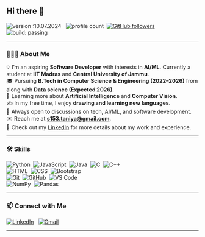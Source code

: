 ## Hi there 👋

![version :10.07.2024](https://img.shields.io/badge/version-10.07.2024-informational) &nbsp;
![profile count](https://komarev.com/ghpvc/?username=22f3000586&color=red)&nbsp;
[![GitHub followers](https://img.shields.io/github/followers/22f3000586?label=follow&style=social)](https://github.com/22f3000586)&nbsp;
![build: passing](https://img.shields.io/badge/build-passing-success)

---

### 👨🏻‍💻 About Me  

💡 I’m an aspiring **Software Developer** with interests in **AI/ML**. Currently a student at **IIT Madras** and **Central University of Jammu**.  
🎓 Pursuing **B.Tech in Computer Science & Engineering (2022–2026)** from along with **Data science (Expected 2026)**.  
🌱 Learning more about **Artificial Intelligence** and **Computer Vision**.  
✍️ In my free time, I enjoy **drawing and learning new languages**.  
💬 Always open to discussions on tech, AI/ML, and software development.  
✉️ Reach me at **s153.taniya@gmail.com**.  
📄 Check out my [LinkedIn](https://www.linkedin.com/in/taniyaaa/) for more details about my work and experience.  

---

### 🛠️ Skills  

![Python](https://img.shields.io/badge/-Python-05122A?style=flat&logo=python)&nbsp;
![JavaScript](https://img.shields.io/badge/-JavaScript-05122A?style=flat&logo=javascript)&nbsp;
![Java](https://img.shields.io/badge/-Java-05122A?style=flat&logo=java&logoColor=FFA518)&nbsp;
![C](https://img.shields.io/badge/-C-05122A?style=flat&logo=c&logoColor=A8B9CC)&nbsp;
![C++](https://img.shields.io/badge/-C++-05122A?style=flat&logo=c%2B%2B&logoColor=00599C)&nbsp;  
![HTML](https://img.shields.io/badge/-HTML-05122A?style=flat&logo=html5)&nbsp;
![CSS](https://img.shields.io/badge/-CSS-05122A?style=flat&logo=css3&logoColor=1572B6)&nbsp;
![Bootstrap](https://img.shields.io/badge/-Bootstrap-05122A?style=flat&logo=bootstrap&logoColor=563D7C)&nbsp;  
![Git](https://img.shields.io/badge/-Git-05122A?style=flat&logo=git)&nbsp;
![GitHub](https://img.shields.io/badge/-GitHub-05122A?style=flat&logo=github)&nbsp;
![VS Code](https://img.shields.io/badge/-Visual%20Studio%20Code-05122A?style=flat&logo=visual-studio-code&logoColor=007ACC)&nbsp;  
![NumPy](https://img.shields.io/badge/-NumPy-05122A?style=flat&logo=numpy&logoColor=white)&nbsp;
![Pandas](https://img.shields.io/badge/-Pandas-05122A?style=flat&logo=pandas&logoColor=white)&nbsp;

---

### 📫 Connect with Me  

<a href="https://www.linkedin.com/in/taniyaaa/"><img alt="LinkedIn" src="https://img.shields.io/badge/linkedin-%230077B5.svg?&style=flat&logo=linkedin&logoColor=white"/></a> &nbsp;
<a href="mailto:s153.taniya@gmail.com"><img alt="Gmail" src="https://img.shields.io/badge/Gmail-D14836?style=flat&logo=gmail&logoColor=white"/></a>  

---
